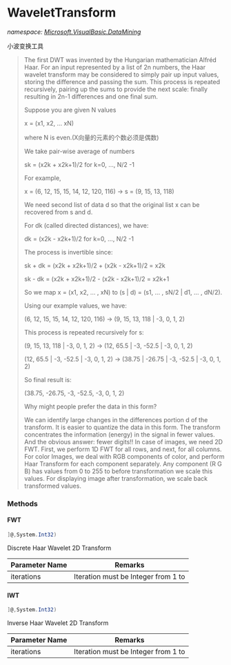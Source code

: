 ﻿# WaveletTransform
_namespace: [Microsoft.VisualBasic.DataMining](./index.md)_

小波变换工具

> 
>  
>  The first DWT was invented by the Hungarian mathematician Alfréd Haar. For an input represented by a 
>  list of 2n numbers, the Haar wavelet transform may be considered to simply pair up input values, 
>  storing the difference and passing the sum. This process is repeated recursively, pairing up the sums 
>  to provide the next scale: finally resulting in 2n-1 differences and one final sum.
>  
>  Suppose you are given N values
>  
>  x = (x1, x2, … xN)
>  
>  where N is even.(X向量的元素的个数必须是偶数)
>  
>  We take pair-wise average of numbers
>  
>  sk = (x2k + x2k+1)/2 for k=0, …, N/2 -1
>  
>  For example,
>  
>  x = (6, 12, 15, 15, 14, 12, 120, 116) -> s = (9, 15, 13, 118)
>  
>  We need second list of data d so that the original list x can be recovered from s and d.
>  
>  For dk (called directed distances), we have:
>  
>  dk = (x2k - x2k+1)/2 for k=0, …, N/2 -1
>  
>  The process is invertible since:
>  
>  sk + dk = (x2k + x2k+1)/2 + (x2k - x2k+1)/2 = x2k
>  
>  sk - dk = (x2k + x2k+1)/2 - (x2k - x2k+1)/2 = x2k+1
>  
>  
>  So we map x = (x1, x2, … , xN) to (s | d) = (s1, … , sN/2 | d1, … , dN/2).
>  
>  Using our example values, we have:
>  
>  (6, 12, 15, 15, 14, 12, 120, 116) -> (9, 15, 13, 118 | -3, 0, 1, 2)
>  
>  This process is repeated recursively for s:
>  
>  (9, 15, 13, 118 | -3, 0, 1, 2) -> (12, 65.5 | -3, -52.5 | -3, 0, 1, 2)
>  
>  (12, 65.5 | -3, -52.5 | -3, 0, 1, 2) -> (38.75 | -26.75 | -3, -52.5 | -3, 0, 1, 2)
>  
>  So final result is:
>  
>  (38.75, -26.75, -3, -52.5, -3, 0, 1, 2)
>  
>  Why might people prefer the data in this form?
>  
>  We can identify large changes in the differences portion d of the transform.
>  It is easier to quantize the data in this form.
>  The transform concentrates the information (energy) in the signal in fewer values.
>  And the obvious answer: fewer digits!!
>  In case of images, we need 2D FWT. First, we perform 1D FWT for all rows, and next, for all columns. 
>  For color Images, we deal with RGB components of color, and perform Haar Transform for each component 
>  separately. Any component (R G B) has values from 0 to 255 to before transformation we scale this 
>  values. For displaying image after transformation, we scale back transformed values.
>  
>  


### Methods

#### FWT
```csharp
]@,System.Int32)
```
Discrete Haar Wavelet 2D Transform

|Parameter Name|Remarks|
|--------------|-------|
|iterations|Iteration must be Integer from 1 to|


#### IWT
```csharp
]@,System.Int32)
```
Inverse Haar Wavelet 2D Transform

|Parameter Name|Remarks|
|--------------|-------|
|iterations|Iteration must be Integer from 1 to|



